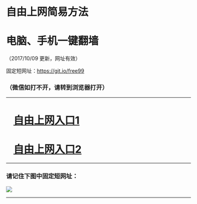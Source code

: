 ﻿# 自由上网简易方法

# 电脑、手机一键翻墙

（2017/10/09 更新，网址有效）

固定短网址：https://git.io/free99

### （微信如打不开，请转到浏览器打开）


***





# &nbsp;&nbsp; <a href="http://ft637129610.fwq-tz-1001.info/fwqtz01.html?t=100900123330 " target="_blank">自由上网入口1</a>
# &nbsp;&nbsp; <a href="http://ft991811073.fwq-tz-1002.info/fwqtz02.html?t=100900124647 " target="_blank">自由上网入口2</a>
***

### 请记住下图中固定短网址：

<img src="https://s3-us-west-2.amazonaws.com/fwq-1001/yjfq-20170905okok.png" /> 


***

